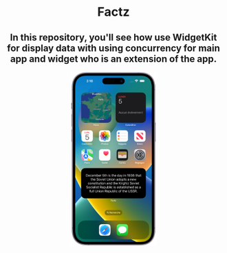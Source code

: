 <div align="center">

# Factz
## In this repository, you'll see how use WidgetKit for display data with using concurrency for main app and widget who is an extension of the app.

<img src="https://github.com/Harry-KNIGHT/ImageGifVideoForReadme/blob/main/RealizedAppHDMockup/FactziPhoneProMockup.png" width="200"/>
 
</div>
